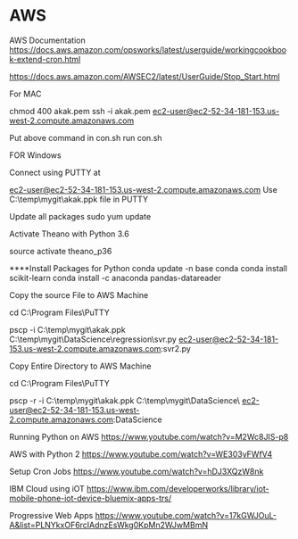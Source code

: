 # AWS
AWS Documentation 
https://docs.aws.amazon.com/opsworks/latest/userguide/workingcookbook-extend-cron.html

https://docs.aws.amazon.com/AWSEC2/latest/UserGuide/Stop_Start.html


For MAC

chmod 400 akak.pem
ssh -i akak.pem ec2-user@ec2-52-34-181-153.us-west-2.compute.amazonaws.com

Put above command in con.sh
run con.sh




FOR Windows

Connect using PUTTY at 

ec2-user@ec2-52-34-181-153.us-west-2.compute.amazonaws.com
Use C:\temp\mygit\akak.ppk file in PUTTY


Update all packages
sudo yum update 


Activate Theano with Python 3.6

source activate theano_p36


****Install Packages for Python
conda update -n base conda
conda install scikit-learn
conda install -c anaconda pandas-datareader


Copy the source File to AWS Machine

cd C:\Program Files\PuTTY

pscp -i C:\temp\mygit\akak.ppk C:\temp\mygit\DataScience\regression\svr.py   ec2-user@ec2-52-34-181-153.us-west-2.compute.amazonaws.com:svr2.py



Copy Entire Directory to AWS Machine

cd C:\Program Files\PuTTY

pscp -r -i C:\temp\mygit\akak.ppk C:\temp\mygit\DataScience\   ec2-user@ec2-52-34-181-153.us-west-2.compute.amazonaws.com:DataScience




Running Python on AWS
https://www.youtube.com/watch?v=M2Wc8JIS-p8


AWS with Python 2
https://www.youtube.com/watch?v=WE303yFWfV4


Setup Cron Jobs
https://www.youtube.com/watch?v=hDJ3XQzW8nk



IBM Cloud using iOT
https://www.ibm.com/developerworks/library/iot-mobile-phone-iot-device-bluemix-apps-trs/




Progressive Web Apps
https://www.youtube.com/watch?v=17kGWJOuL-A&list=PLNYkxOF6rcIAdnzEsWkg0KpMn2WJwMBmN
